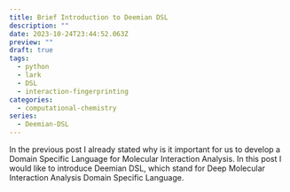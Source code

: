 ```yaml
---
title: Brief Introduction to Deemian DSL
description: ""
date: 2023-10-24T23:44:52.063Z
preview: ""
draft: true
tags:
  - python
  - lark
  - DSL
  - interaction-fingerprinting
categories:
  - computational-chemistry
series:
  - Deemian-DSL
---
```


In the previous post I already stated why is it important for us to develop a Domain Specific Language for Molecular Interaction Analysis.
In this post I would like to introduce Deemian DSL, which stand for Deep Molecular Interaction Analysis Domain Specific Language.

